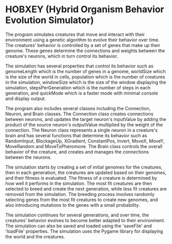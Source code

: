 # HOBXEY (Hybrid Organism Behavior Evolution Simulator)

The program simulates creatures that move and interact with their environment using a genetic algorithm to evolve their behavior over time. The creatures' behavior is controlled by a set of genes that make up their genome. These genes determine the connections and weights between the creature's neurons, which in turn control its behavior.

The simulation has several properties that control its behavior such as genomeLength which is the number of genes in a genome, worldSize which is the size of the world in cells, population which is the number of creatures in the simulation, windowSize which is the size of the window displaying the simulation, stepsPerGeneration which is the number of steps in each generation, and quickMode which is a faster mode with minimal console and display output.

The program also includes several classes including the Connection, Neuron, and Brain classes. The Connection class creates connections between neurons, and updates the target neuron's inputValue by adding the product of the source neuron's outputValue multiplied by the weight of the connection. The Neuron class represents a single neuron in a creature's brain and has several functions that determine its behavior such as RandomInput, BlockageUp, XGradient, ConstantPos, Invert, MoveX, MoveY, MoveRandom and MoveToPheromone. The Brain class controls the overall behavior of the creature, and creates and manages the connections between the neurons.

The simulation starts by creating a set of initial genomes for the creatures, then in each generation, the creatures are updated based on their genomes, and their fitness is evaluated. The fitness of a creature is determined by how well it performs in the simulation. The most fit creatures are then selected to breed and create the next generation, while less fit creatures are removed from the simulation. The breeding process involves randomly selecting genes from the most fit creatures to create new genomes, and also introducing mutations to the genes with a small probability.

The simulation continues for several generations, and over time, the creatures' behavior evolves to become better adapted to their environment. The simulation can also be saved and loaded using the 'saveFile' and 'loadFile' properties. The simulation uses the Pygame library for displaying the world and the creatures.
